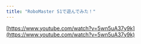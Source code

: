 ```yaml
---
title: "RoboMaster S1で遊んでみた！"
---
```


[https://www.youtube.com/watch?v=5wn5uA37y9k](https://www.youtube.com/watch?v=5wn5uA37y9k)

